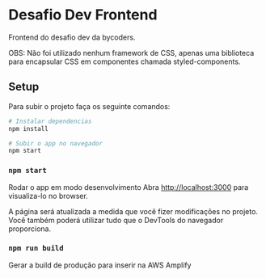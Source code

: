 # Desafio Dev Frontend

Frontend do desafio dev da bycoders.

OBS: Não foi utilizado nenhum framework de CSS, apenas uma biblioteca para encapsular CSS em componentes
chamada styled-components.

## Setup

Para subir o projeto faça os seguinte comandos:

```sh
# Instalar dependencias
npm install

# Subir o app no navegador
npm start
```

### `npm start`

Rodar o app em modo desenvolvimento
Abra [http://localhost:3000](http://localhost:3000) para visualiza-lo no browser.

A página será atualizada a medida que você fizer modificações no projeto.
Você também poderá utilizar tudo que o DevTools do navegador proporciona.

### `npm run build`

Gerar a build de produção para inserir na AWS Amplify
